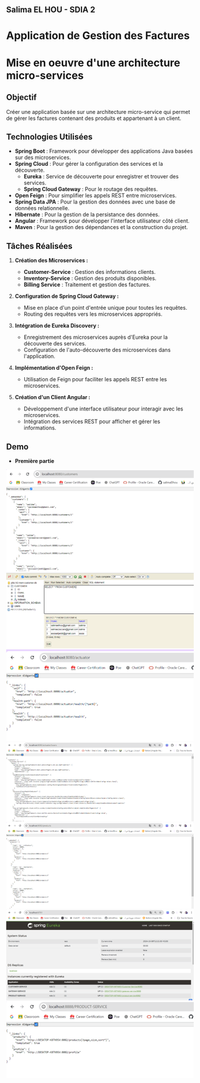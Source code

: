 ## Salima EL HOU - SDIA 2
# Application de Gestion des Factures
# Mise en oeuvre d'une architecture micro-services

## Objectif
Créer une application basée sur une architecture micro-service qui permet de gérer les factures contenant des produits et appartenant à un client.

## Technologies Utilisées
- **Spring Boot** : Framework pour développer des applications Java basées sur des microservices.
- **Spring Cloud** : Pour gérer la configuration des services et la découverte.
    - **Eureka** : Service de découverte pour enregistrer et trouver des services.
    - **Spring Cloud Gateway** : Pour le routage des requêtes.
- **Open Feign** : Pour simplifier les appels REST entre microservices.
- **Spring Data JPA** : Pour la gestion des données avec une base de données relationnelle.
- **Hibernate** : Pour la gestion de la persistance des données.
- **Angular** : Framework pour développer l'interface utilisateur côté client.
- **Maven** : Pour la gestion des dépendances et la construction du projet.

## Tâches Réalisées
1. **Création des Microservices :**
    - **Customer-Service** : Gestion des informations clients.
    - **Inventory-Service** : Gestion des produits disponibles.
    - **Billing Service** : Traitement et gestion des factures.

2. **Configuration de Spring Cloud Gateway :**
    - Mise en place d'un point d'entrée unique pour toutes les requêtes.
    - Routing des requêtes vers les microservices appropriés.

3. **Intégration de Eureka Discovery :**
    - Enregistrement des microservices auprès d'Eureka pour la découverte des services.
    - Configuration de l'auto-découverte des microservices dans l'application.

4. **Implémentation d'Open Feign :**
    - Utilisation de Feign pour faciliter les appels REST entre les microservices.

5. **Création d'un Client Angular :**
    - Développement d'une interface utilisateur pour interagir avec les microservices.
    - Intégration des services REST pour afficher et gérer les informations.

    
## Demo

- **Première partie**
<img src="captures/C1.png">
<img src="captures/C2.png">
<img src="captures/C3.png">
<img src="captures/C4.png">
<img src="captures/C5.png">
<img src="captures/C6.png">
<img src="captures/C7.png">


